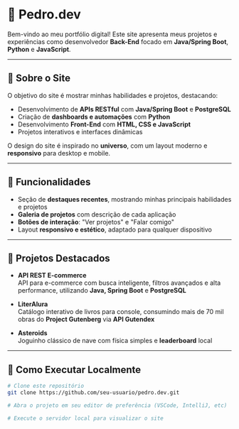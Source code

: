 # 🌌 Pedro.dev

Bem-vindo ao meu portfólio digital! Este site apresenta meus projetos e experiências como desenvolvedor **Back-End** focado em **Java/Spring Boot**, **Python** e **JavaScript**.

---

## 🔹 Sobre o Site

O objetivo do site é mostrar minhas habilidades e projetos, destacando:

- Desenvolvimento de **APIs RESTful** com **Java/Spring Boot** e **PostgreSQL**  
- Criação de **dashboards e automações** com **Python**  
- Desenvolvimento **Front-End** com **HTML, CSS e JavaScript**  
- Projetos interativos e interfaces dinâmicas  

O design do site é inspirado no **universo**, com um layout moderno e **responsivo** para desktop e mobile.

---

## 🔹 Funcionalidades

- Seção de **destaques recentes**, mostrando minhas principais habilidades e projetos  
- **Galeria de projetos** com descrição de cada aplicação  
- **Botões de interação**: "Ver projetos" e "Falar comigo"  
- Layout **responsivo e estético**, adaptado para qualquer dispositivo

---

## 🔹 Projetos Destacados

- **API REST E-commerce**  
  API para e-commerce com busca inteligente, filtros avançados e alta performance, utilizando **Java, Spring Boot** e **PostgreSQL**

- **LiterAlura**  
  Catálogo interativo de livros para console, consumindo mais de 70 mil obras do **Project Gutenberg** via **API Gutendex**

- **Asteroids**  
  Joguinho clássico de nave com física simples e **leaderboard** local

---

## 🔹 Como Executar Localmente

```bash
# Clone este repositório
git clone https://github.com/seu-usuario/pedro.dev.git

# Abra o projeto em seu editor de preferência (VSCode, IntelliJ, etc)

# Execute o servidor local para visualizar o site
